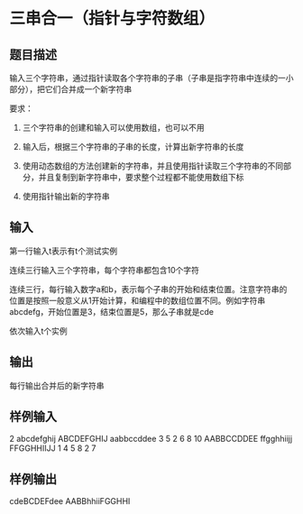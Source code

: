  # 三串合一（指针与字符数组）
 ## 题目描述
 输入三个字符串，通过指针读取各个字符串的子串（子串是指字符串中连续的一小部分），把它们合并成一个新字符串
 
 要求：
 
 1. 三个字符串的创建和输入可以使用数组，也可以不用
 
 2. 输入后，根据三个字符串的子串的长度，计算出新字符串的长度
 
 3. 使用动态数组的方法创建新的字符串，并且使用指针读取三个字符串的不同部分，并且复制到新字符串中，要求整个过程都不能使用数组下标
 
 4. 使用指针输出新的字符串
 
 ## 输入
 第一行输入t表示有t个测试实例
 
 连续三行输入三个字符串，每个字符串都包含10个字符
 
 连续三行，每行输入数字a和b，表示每个子串的开始和结束位置。注意字符串的位置是按照一般意义从1开始计算，和编程中的数组位置不同。例如字符串abcdefg，开始位置是3，结束位置是5，那么子串就是cde
 
 依次输入t个实例
 
 ## 输出
 每行输出合并后的新字符串
 
 ## 样例输入
 2
 abcdefghij
 ABCDEFGHIJ
 aabbccddee
 3 5
 2 6
 8 10
 AABBCCDDEE
 ffgghhiijj
 FFGGHHIIJJ
 1 4
 5 8
 2 7
 ## 样例输出
 cdeBCDEFdee
 AABBhhiiFGGHHI
 
